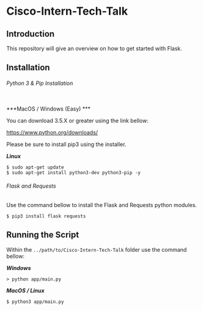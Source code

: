 # Cisco-Intern-Tech-Talk

## Introduction

This repository will give an overview on how to get started with Flask.


## Installation

###### Python 3 & Pip Installation  
<br />
***MacOS / Windows (Easy) ***

You can download 3.5.X or greater using the link bellow:

https://www.python.org/downloads/​

Please be sure to install pip3 using the installer.

***Linux***

```
$ sudo apt-get update
$ sudo apt-get install python3-dev python3-pip -y
```
###### Flask and Requests  

Use the command bellow to install the Flask and Requests python modules.

```
$ pip3 install flask requests
```

## Running the Script

Within the ```../path/to/Cisco-Intern-Tech-Talk``` folder use the command bellow:

***Windows***
```
> python app/main.py
```

***MacOS / Linux***
```
$ python3 app/main.py
```
